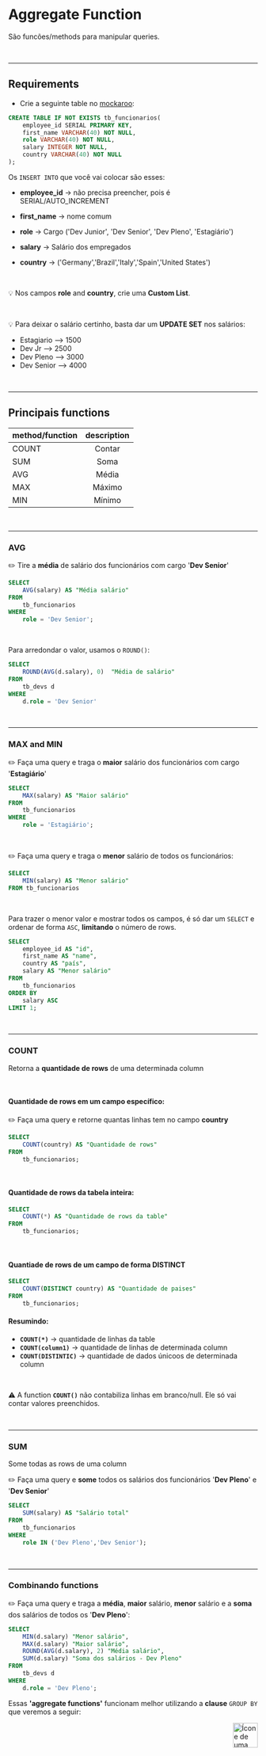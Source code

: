 #  Aggregate Function

São funcões/methods para manipular queries.

<br>
<hr>

## Requirements

* Crie a seguinte table no [mockaroo](https://www.mockaroo.com/):

```sql
CREATE TABLE IF NOT EXISTS tb_funcionarios(
    employee_id SERIAL PRIMARY KEY,
    first_name VARCHAR(40) NOT NULL,
    role VARCHAR(40) NOT NULL,
    salary INTEGER NOT NULL,
    country VARCHAR(40) NOT NULL
);
```

Os `INSERT INTO` que você vai colocar são esses:

* **employee_id** -> não precisa preencher, pois é SERIAL/AUTO_INCREMENT

* **first_name** -> nome comum

* **role** -> Cargo ('Dev Junior', 'Dev Senior', 'Dev Pleno', 'Estagiário')

* **salary** -> Salário dos empregados

* **country** -> ('Germany','Brazil','Italy','Spain','United States')

<br>

💡 Nos campos **role** and **country**, crie uma **Custom List**.

<br>

💡 Para deixar o salário certinho, basta dar um **UPDATE SET** nos salários:
    
- Estagiario --> 1500
- Dev Jr --> 2500
- Dev Pleno --> 3000
- Dev Senior --> 4000

<br>
<hr>

## Principais functions

| method/function | description |
| :---            | :---:       |
|COUNT            | Contar      |
|SUM              | Soma        |
|AVG              | Média       | 
|MAX              | Máximo      |
|MIN              | Mínimo      |


<br>
<hr>

### AVG
:pencil2: Tire a **média** de salário dos funcionários com cargo '**Dev Senior**'

```sql
SELECT
    AVG(salary) AS "Média salário"
FROM
    tb_funcionarios
WHERE
    role = 'Dev Senior';
```

<br>


Para arredondar o valor, usamos o `ROUND()`:


```sql
SELECT
    ROUND(AVG(d.salary), 0)  "Média de salário"
FROM
    tb_devs d
WHERE
    d.role = 'Dev Senior'
```


<br>
<hr>

### MAX and MIN
:pencil2: Faça uma query e traga o **maior** salário dos funcionários com cargo '**Estagiário**'


```sql
SELECT
    MAX(salary) AS "Maior salário"
FROM
    tb_funcionarios
WHERE
    role = 'Estagiário';
```

<br>

:pencil2: Faça uma query e traga o **menor** salário de todos os funcionários:

```sql
SELECT
    MIN(salary) AS "Menor salário"
FROM tb_funcionarios
```

<br>



Para trazer o menor valor e mostrar todos os campos, é só dar um `SELECT` e ordenar de forma `ASC`, **limitando** o número de rows.

```sql
SELECT
    employee_id AS "id",
    first_name AS "name",
    country AS "país",
    salary AS "Menor salário"
FROM
    tb_funcionarios
ORDER BY
    salary ASC
LIMIT 1;
```

<br>
<hr>

### COUNT
Retorna a **quantidade de rows** de uma determinada column

<br>

#### Quantidade de rows em um campo específico:
:pencil2: Faça uma query e retorne quantas linhas tem no campo **country**

```sql
SELECT
    COUNT(country) AS "Quantidade de rows"
FROM
    tb_funcionarios;
```

<br>

#### Quantidade de rows da tabela inteira:
```sql
SELECT
    COUNT(*) AS "Quantidade de rows da table"
FROM
    tb_funcionarios;
```

<br>

#### Quantiade de rows de um campo de forma DISTINCT

```sql
SELECT
    COUNT(DISTINCT country) AS "Quantidade de paises"
FROM
    tb_funcionarios;
```

#### Resumindo:

* **`COUNT(*)`** -> quantidade de linhas da table
* **`COUNT(column1)`** -> quantidade de linhas de determinada column
* **`COUNT(DISTINTIC)`** -> quantidade de dados únicoos de determinada column


<br>

:warning: A function **`COUNT()`** não contabiliza linhas em branco/null. Ele só vai contar valores preenchidos.

<br>
<hr>


### SUM
Some todas as rows de uma column


:pencil2: Faça uma query e **some** todos os salários dos funcionários '**Dev Pleno**' e '**Dev Senior**'

```sql
SELECT
    SUM(salary) AS "Salário total"
FROM
    tb_funcionarios
WHERE
    role IN ('Dev Pleno','Dev Senior');
```

<br>
<hr>


### Combinando functions

:pencil2: Faça uma query e traga a **média**, **maior** salário, **menor** salário e a **soma** dos salários de todos os '**Dev Pleno**':


```sql
SELECT
    MIN(d.salary) "Menor salário",
    MAX(d.salary) "Maior salário",
    ROUND(AVG(d.salary), 2) "Média salário",
    SUM(d.salary) "Soma dos salários - Dev Pleno"
FROM
    tb_devs d
WHERE
    d.role = 'Dev Pleno';
```


Essas **'aggregate functions'** funcionam melhor utilizando a **clause** `GROUP BY` que veremos a seguir:


<!-- Next Page Button -->
<a href="https://github.com/lGabrielDev/06.postgreSQL/blob/main/2.praticando/15.group_by.md">
    <img alt="Ícone de uma seta apontada para direita, representando um link para a próxima página" src="https://cdn-icons-png.flaticon.com/512/8875/8875266.png" width="50px" height="50px" align="right">
</a>

